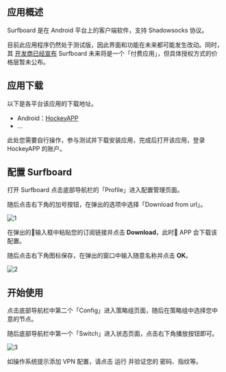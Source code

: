 ## 应用概述

Surfboard 是在 Android 平台上的客户端软件，支持 Shadowsocks 协议。

目前此应用程序仍然处于测试版，因此界面和功能在未来都可能发生改动。同时，其 [开发商已经宣布](https://twitter.com/getsurfboard/status/1023485591839621120)  Surfboard 未来将是一个「付费应用」，但具体授权方式的价格层暂未公布。

## 应用下载

以下是各平台该应用的下载地址。

- Android：[HockeyAPP](https://rink.hockeyapp.net/recruit/2113783c503645abb0a5ec6317e1a169)
- ...

此处您需要自行操作，参与测试并下载安装应用，完成后打开该应用，登录 HockeyAPP 的账户。

## 配置 Surfboard

打开 Surfboard 点击底部导航栏的「Profile」进入配置管理页面。

随后点击右下角的加号按钮，在弹出的选项中选择「Download from url」。

![1](https://i.loli.net/2019/01/13/5c3a758911d69.jpeg ':size=600')

在弹出的输入框中粘贴您的订阅链接并点击 **Download**，此时 APP 会下载该配置。

随后点击右下角图标保存，在弹出的窗口中输入随意名称并点击 **OK**。

![2](https://i.loli.net/2019/01/13/5c3a7643d132f.jpeg ':size=600')

## 开始使用

点击底部导航栏中第二个「Config」进入策略组页面，随后在策略组中选择您中意的节点。

随后底部导航栏中第一个「Switch」进入状态页面，点击右下角播放按钮即可。

![3](https://i.loli.net/2019/01/13/5c3a78b91a8bf.png ':size=200')

如操作系统提示添加 VPN 配置，请点击 运行 并验证您的 密码、指纹等。
